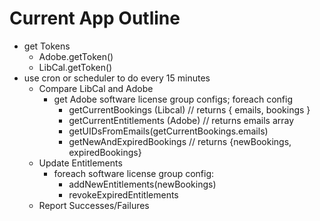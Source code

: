 # Current App Outline

- get Tokens
  - Adobe.getToken()
  - LibCal.getToken()
- use cron or scheduler to do every 15 minutes
  - Compare LibCal and Adobe
    - get Adobe software license group configs; foreach config
      - getCurrentBookings (Libcal) // returns { emails, bookings }
      - getCurrentEntitlements (Adobe) // returns emails array
      - getUIDsFromEmails(getCurrentBookings.emails)
      - getNewAndExpiredBookings // returns {newBookings, expiredBookings}
  - Update Entitlements
    - foreach software license group config:
      - addNewEntitlements(newBookings)
      - revokeExpiredEntitlements
  - Report Successes/Failures
